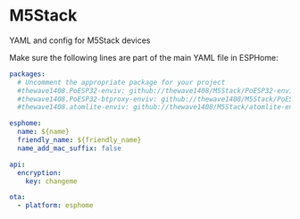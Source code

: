 # M5Stack
YAML and config for M5Stack devices


Make sure the following lines are part of the main YAML file in ESPHome:

```yaml
packages:
  # Uncomment the appropriate package for your project
  #thewave1408.PoESP32-enviv: github://thewave1408/M5Stack/PoESP32-enviv.yaml@latest
  #thewave1408.PoESP32-btproxy-enviv: github://thewave1408/M5Stack/PoESP32-btproxy-enviv.yaml@latest
  #thewave1408.atomlite-enviv: github://thewave1408/M5Stack/atomlite-enviv.yaml@latest

esphome:
  name: ${name}
  friendly_name: ${friendly_name}
  name_add_mac_suffix: false

api:
  encryption:
    key: changeme

ota:
  - platform: esphome

```
